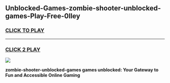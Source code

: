 
## Unblocked-Games-zombie-shooter-unblocked-games-Play-Free-0lley
<h3>
<a href="https://premium76.site?title=zombie-shooter-unblocked-games&ref=10A">CLICK TO PLAY</a></h3>
<hr>

<h3>
<a href="https://premium76.site?title=zombie-shooter-unblocked-games&ref=10A">CLICK 2 PLAY</a>
  
</h3>

<a href="https://premium76.site?title=zombie-shooter-unblocked-games&ref=10A"><img src="https://clearcache.store/games.png"></a>


**zombie-shooter-unblocked-games games unblocked: Your Gateway to Fun and Accessible Online Gaming**
